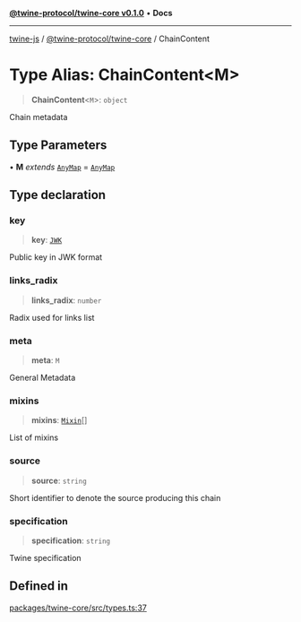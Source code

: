[**@twine-protocol/twine-core v0.1.0**](../README.md) • **Docs**

***

[twine-js](../../../README.md) / [@twine-protocol/twine-core](../README.md) / ChainContent

# Type Alias: ChainContent\<M\>

> **ChainContent**\<`M`\>: `object`

Chain metadata

## Type Parameters

• **M** *extends* [`AnyMap`](AnyMap.md) = [`AnyMap`](AnyMap.md)

## Type declaration

### key

> **key**: [`JWK`](../interfaces/JWK.md)

Public key in JWK format

### links\_radix

> **links\_radix**: `number`

Radix used for links list

### meta

> **meta**: `M`

General Metadata

### mixins

> **mixins**: [`Mixin`](Mixin.md)[]

List of mixins

### source

> **source**: `string`

Short identifier to denote the source producing this chain

### specification

> **specification**: `string`

Twine specification

## Defined in

[packages/twine-core/src/types.ts:37](https://github.com/twine-protocol/twine-js/blob/bc5370ff2573a6e5e5c7a912acc672967ce4c5db/packages/twine-core/src/types.ts#L37)
